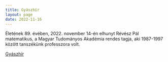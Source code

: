 ```yaml
---
title: Gyászhír
layout: page 
date: 2022-11-16
---
```


Életének 89. évében, 2022. november 14-én elhunyt Révész Pál matematikus, a Magyar Tudományos
Akadémia rendes tagja, aki 1987-1997 között tanszékünk professzora volt.


[Gyászhír](../Revesz_Pal.docx)

